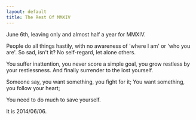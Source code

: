 ```yaml
---
layout: default
title: The Rest Of MMXIV
---
```


June 6th, leaving only and almost half a year for MMXIV.

People do all things hastily, with no awareness of 'where I am' or 'who you are'. So sad, isn't it? No self-regard, let alone others.

You suffer inattention, you never score a simple goal, you grow restless by your restlessness. And finally surrender to the lost yourself.

Someone say, you want something, you fight for it; You want something, you follow your heart;

You need to do much to save yourself.

It is 2014/06/06.
